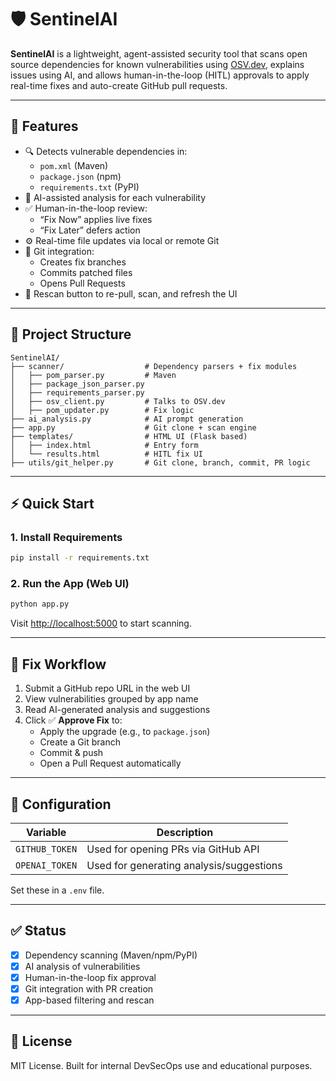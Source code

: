 # 🛡️ SentinelAI

**SentinelAI** is a lightweight, agent-assisted security tool that scans open source dependencies for known vulnerabilities using [OSV.dev](https://osv.dev), explains issues using AI, and allows human-in-the-loop (HITL) approvals to apply real-time fixes and auto-create GitHub pull requests.

---

## 🚀 Features

- 🔍 Detects vulnerable dependencies in:
  - `pom.xml` (Maven)
  - `package.json` (npm)
  - `requirements.txt` (PyPI)
- 🤖 AI-assisted analysis for each vulnerability
- ✅ Human-in-the-loop review:
  - “Fix Now” applies live fixes
  - “Fix Later” defers action
- ⚙️ Real-time file updates via local or remote Git
- 🌿 Git integration:
  - Creates fix branches
  - Commits patched files
  - Opens Pull Requests
- 🔄 Rescan button to re-pull, scan, and refresh the UI

---

## 📂 Project Structure

```
SentinelAI/
├── scanner/                  # Dependency parsers + fix modules
│   ├── pom_parser.py         # Maven
│   ├── package_json_parser.py
│   ├── requirements_parser.py
│   ├── osv_client.py         # Talks to OSV.dev
│   ├── pom_updater.py        # Fix logic
├── ai_analysis.py            # AI prompt generation
├── app.py                    # Git clone + scan engine
├── templates/                # HTML UI (Flask based)
│   ├── index.html            # Entry form
│   └── results.html          # HITL fix UI
├── utils/git_helper.py       # Git clone, branch, commit, PR logic
```

---

## ⚡ Quick Start

### 1. Install Requirements
```bash
pip install -r requirements.txt
```

### 2. Run the App (Web UI)
```bash
python app.py
```
Visit [http://localhost:5000](http://localhost:5000) to start scanning.

---

## 🧠 Fix Workflow

1. Submit a GitHub repo URL in the web UI
2. View vulnerabilities grouped by app name
3. Read AI-generated analysis and suggestions
4. Click ✅ **Approve Fix** to:
   - Apply the upgrade (e.g., to `package.json`)
   - Create a Git branch
   - Commit & push
   - Open a Pull Request automatically

---

## 🔐 Configuration

| Variable        | Description                          |
|----------------|--------------------------------------|
| `GITHUB_TOKEN` | Used for opening PRs via GitHub API  |
| `OPENAI_TOKEN` | Used for generating analysis/suggestions |

Set these in a `.env` file.

---

## ✅ Status

- [x] Dependency scanning (Maven/npm/PyPI)
- [x] AI analysis of vulnerabilities
- [x] Human-in-the-loop fix approval
- [x] Git integration with PR creation
- [x] App-based filtering and rescan

---

## 📄 License

MIT License. Built for internal DevSecOps use and educational purposes.
